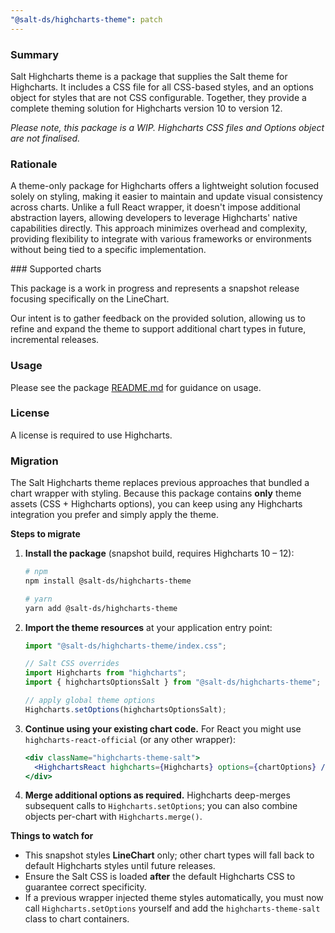 ```yaml
---
"@salt-ds/highcharts-theme": patch
---
```


### Summary

Salt Highcharts theme is a package that supplies the Salt theme for Highcharts. It includes a CSS file for all CSS-based styles, and an options object for styles that are not CSS configurable. Together, they provide a complete theming solution for Highcharts version 10 to version 12.

_Please note, this package is a WIP. Highcharts CSS files and Options object are not finalised._

### Rationale

A theme-only package for Highcharts offers a lightweight solution focused solely on styling, making it easier to maintain and update visual consistency across charts. Unlike a full React wrapper, it doesn't impose additional abstraction layers, allowing developers to leverage Highcharts' native capabilities directly. This approach minimizes overhead and complexity, providing flexibility to integrate with various frameworks or environments without being tied to a specific implementation.

### Supported charts

This package is a work in progress and represents a snapshot release focusing specifically on the LineChart.

Our intent is to gather feedback on the provided solution, allowing us to refine and expand the theme to support additional chart types in future, incremental releases.

### Usage

Please see the package [README.md](https://github.com/jpmorganchase/salt-ds/blob/main/packages/highcharts-theme/README.md) for guidance on usage.

### License

A license is required to use Highcharts.

### Migration

The Salt Highcharts theme replaces previous approaches that bundled a chart wrapper with styling. Because this package contains **only** theme assets (CSS + Highcharts options), you can keep using any Highcharts integration you prefer and simply apply the theme.

**Steps to migrate**

1. **Install the package** (snapshot build, requires Highcharts 10 – 12):

   ```bash
   # npm
   npm install @salt-ds/highcharts-theme

   # yarn
   yarn add @salt-ds/highcharts-theme
   ```

2. **Import the theme resources** at your application entry point:

   ```ts
   import "@salt-ds/highcharts-theme/index.css";

   // Salt CSS overrides
   import Highcharts from "highcharts";
   import { highchartsOptionsSalt } from "@salt-ds/highcharts-theme";

   // apply global theme options
   Highcharts.setOptions(highchartsOptionsSalt);
   ```

3. **Continue using your existing chart code.** For React you might use `highcharts-react-official` (or any other wrapper):

   ```jsx
   <div className="highcharts-theme-salt">
     <HighchartsReact highcharts={Highcharts} options={chartOptions} />
   </div>
   ```

4. **Merge additional options as required.** Highcharts deep-merges subsequent calls to `Highcharts.setOptions`; you can also combine objects per-chart with `Highcharts.merge()`.

**Things to watch for**

- This snapshot styles **LineChart** only; other chart types will fall back to default Highcharts styles until future releases.
- Ensure the Salt CSS is loaded **after** the default Highcharts CSS to guarantee correct specificity.
- If a previous wrapper injected theme styles automatically, you must now call `Highcharts.setOptions` yourself and add the `highcharts-theme-salt` class to chart containers.
